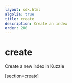 ```yaml
---
layout: sdk.html
algolia: true
title: create
description: Create an index
order: 200
---
```


# create

Create a new index in Kuzzle

[section=create]
